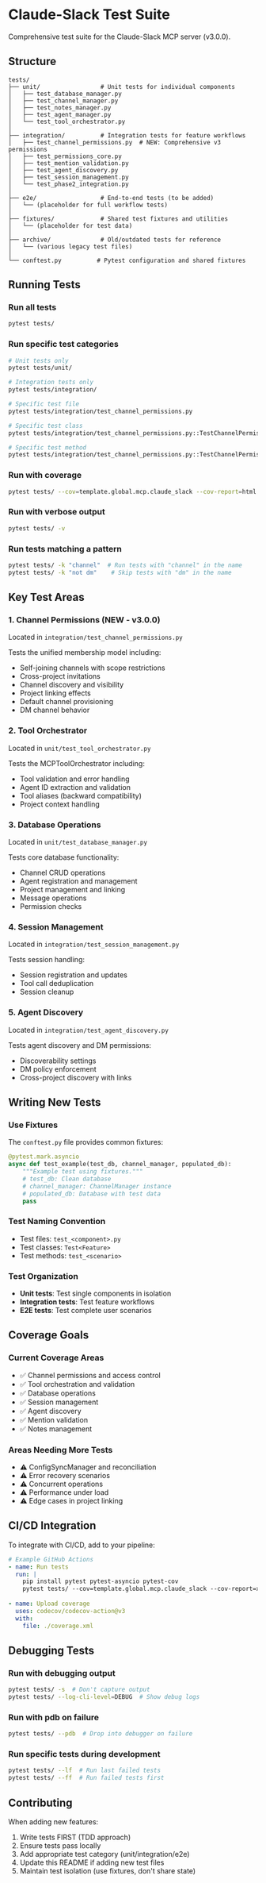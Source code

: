 # Claude-Slack Test Suite

Comprehensive test suite for the Claude-Slack MCP server (v3.0.0).

## Structure

```
tests/
├── unit/                 # Unit tests for individual components
│   ├── test_database_manager.py
│   ├── test_channel_manager.py
│   ├── test_notes_manager.py
│   ├── test_agent_manager.py
│   └── test_tool_orchestrator.py
│
├── integration/          # Integration tests for feature workflows
│   ├── test_channel_permissions.py  # NEW: Comprehensive v3 permissions
│   ├── test_permissions_core.py
│   ├── test_mention_validation.py
│   ├── test_agent_discovery.py
│   ├── test_session_management.py
│   └── test_phase2_integration.py
│
├── e2e/                  # End-to-end tests (to be added)
│   └── (placeholder for full workflow tests)
│
├── fixtures/             # Shared test fixtures and utilities
│   └── (placeholder for test data)
│
├── archive/              # Old/outdated tests for reference
│   └── (various legacy test files)
│
└── conftest.py          # Pytest configuration and shared fixtures
```

## Running Tests

### Run all tests
```bash
pytest tests/
```

### Run specific test categories
```bash
# Unit tests only
pytest tests/unit/

# Integration tests only
pytest tests/integration/

# Specific test file
pytest tests/integration/test_channel_permissions.py

# Specific test class
pytest tests/integration/test_channel_permissions.py::TestChannelPermissions

# Specific test method
pytest tests/integration/test_channel_permissions.py::TestChannelPermissions::test_join_open_global_channel
```

### Run with coverage
```bash
pytest tests/ --cov=template.global.mcp.claude_slack --cov-report=html
```

### Run with verbose output
```bash
pytest tests/ -v
```

### Run tests matching a pattern
```bash
pytest tests/ -k "channel"  # Run tests with "channel" in the name
pytest tests/ -k "not dm"    # Skip tests with "dm" in the name
```

## Key Test Areas

### 1. Channel Permissions (NEW - v3.0.0)
Located in `integration/test_channel_permissions.py`

Tests the unified membership model including:
- Self-joining channels with scope restrictions
- Cross-project invitations
- Channel discovery and visibility
- Project linking effects
- Default channel provisioning
- DM channel behavior

### 2. Tool Orchestrator
Located in `unit/test_tool_orchestrator.py`

Tests the MCPToolOrchestrator including:
- Tool validation and error handling
- Agent ID extraction and validation
- Tool aliases (backward compatibility)
- Project context handling

### 3. Database Operations
Located in `unit/test_database_manager.py`

Tests core database functionality:
- Channel CRUD operations
- Agent registration and management
- Project management and linking
- Message operations
- Permission checks

### 4. Session Management
Located in `integration/test_session_management.py`

Tests session handling:
- Session registration and updates
- Tool call deduplication
- Session cleanup

### 5. Agent Discovery
Located in `integration/test_agent_discovery.py`

Tests agent discovery and DM permissions:
- Discoverability settings
- DM policy enforcement
- Cross-project discovery with links

## Writing New Tests

### Use Fixtures
The `conftest.py` file provides common fixtures:

```python
@pytest.mark.asyncio
async def test_example(test_db, channel_manager, populated_db):
    """Example test using fixtures."""
    # test_db: Clean database
    # channel_manager: ChannelManager instance
    # populated_db: Database with test data
    pass
```

### Test Naming Convention
- Test files: `test_<component>.py`
- Test classes: `Test<Feature>`
- Test methods: `test_<scenario>`

### Test Organization
- **Unit tests**: Test single components in isolation
- **Integration tests**: Test feature workflows
- **E2E tests**: Test complete user scenarios

## Coverage Goals

### Current Coverage Areas
- ✅ Channel permissions and access control
- ✅ Tool orchestration and validation
- ✅ Database operations
- ✅ Session management
- ✅ Agent discovery
- ✅ Mention validation
- ✅ Notes management

### Areas Needing More Tests
- ⚠️ ConfigSyncManager and reconciliation
- ⚠️ Error recovery scenarios
- ⚠️ Concurrent operations
- ⚠️ Performance under load
- ⚠️ Edge cases in project linking

## CI/CD Integration

To integrate with CI/CD, add to your pipeline:

```yaml
# Example GitHub Actions
- name: Run tests
  run: |
    pip install pytest pytest-asyncio pytest-cov
    pytest tests/ --cov=template.global.mcp.claude_slack --cov-report=xml
    
- name: Upload coverage
  uses: codecov/codecov-action@v3
  with:
    file: ./coverage.xml
```

## Debugging Tests

### Run with debugging output
```bash
pytest tests/ -s  # Don't capture output
pytest tests/ --log-cli-level=DEBUG  # Show debug logs
```

### Run with pdb on failure
```bash
pytest tests/ --pdb  # Drop into debugger on failure
```

### Run specific tests during development
```bash
pytest tests/ --lf  # Run last failed tests
pytest tests/ --ff  # Run failed tests first
```

## Contributing

When adding new features:
1. Write tests FIRST (TDD approach)
2. Ensure tests pass locally
3. Add appropriate test category (unit/integration/e2e)
4. Update this README if adding new test files
5. Maintain test isolation (use fixtures, don't share state)